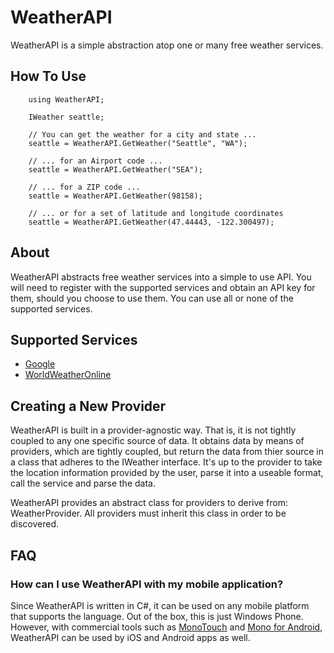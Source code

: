 WeatherAPI
==========

WeatherAPI is a simple abstraction atop one or many free weather services.

How To Use
----------

        using WeatherAPI;
        
        IWeather seattle;
        
        // You can get the weather for a city and state ...
        seattle = WeatherAPI.GetWeather("Seattle", "WA");
        
        // ... for an Airport code ...
        seattle = WeatherAPI.GetWeather("SEA");
        
        // ... for a ZIP code ...
        seattle = WeatherAPI.GetWeather(98158);

        // ... or for a set of latitude and longitude coordinates
        seattle = WeatherAPI.GetWeather(47.44443, -122.300497);
        
About
----------

WeatherAPI abstracts free weather services into a simple to use API. You will need to register 
with the supported services and obtain an API key for them, should you choose to use them. You 
can use all or none of the supported services. 

Supported Services
-----------

* [Google](http://www.google.com/ig/api?weather)
* [WorldWeatherOnline](http://worldweatheronline.com)

Creating a New Provider
----------

WeatherAPI is built in a provider-agnostic way. That is, it is not tightly coupled to any one 
specific source of data. It obtains data by means of providers, which are tightly coupled, but 
return the data from thier source in a class that adheres to the IWeather interface. It's up to the
provider to take the location information provided by the user, parse it into a useable format,
call the service and parse the data.

WeatherAPI provides an abstract class for providers to derive from: WeatherProvider. All providers
must inherit this class in order to be discovered. 

FAQ
----------

### How can I use WeatherAPI with my mobile application?

Since WeatherAPI is written in C#, it can be used on any mobile platform that supports the language.
Out of the box, this is just Windows Phone. However, with commercial tools such as [MonoTouch](http://ios.xamarin.com) and [Mono
for Android](http://android.xamarin.com), WeatherAPI can be used by iOS and Android apps as well.